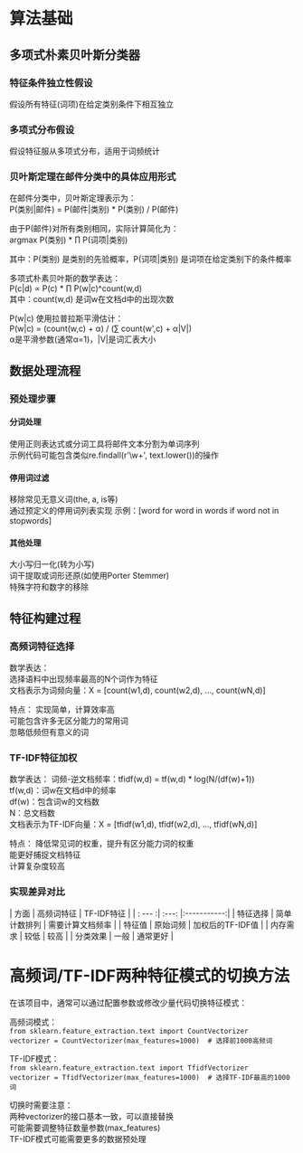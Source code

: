 # 算法基础

## 多项式朴素贝叶斯分类器

### 特征条件独立性假设
假设所有特征(词项)在给定类别条件下相互独立   

### 多项式分布假设
假设特征服从多项式分布，适用于词频统计

### 贝叶斯定理在邮件分类中的具体应用形式
在邮件分类中，贝叶斯定理表示为：   
P(类别|邮件) = P(邮件|类别) * P(类别) / P(邮件)

由于P(邮件)对所有类别相同，实际计算简化为：  
argmax P(类别) * ∏ P(词项|类别)  

其中：P(类别) 是类别的先验概率，P(词项|类别) 是词项在给定类别下的条件概率

多项式朴素贝叶斯的数学表达：  
P(c|d) ∝ P(c) * ∏ P(w|c)^count(w,d)   
其中：count(w,d) 是词w在文档d中的出现次数

P(w|c) 使用拉普拉斯平滑估计：  
P(w|c) = (count(w,c) + α) / (∑ count(w',c) + α|V|)  
α是平滑参数(通常α=1)，|V|是词汇表大小

## 数据处理流程

### 预处理步骤

#### 分词处理

使用正则表达式或分词工具将邮件文本分割为单词序列   
示例代码可能包含类似re.findall(r'\w+', text.lower())的操作

#### 停用词过滤
移除常见无意义词(the, a, is等)   
通过预定义的停用词列表实现
示例：[word for word in words if word not in stopwords]

#### 其他处理
大小写归一化(转为小写)    
词干提取或词形还原(如使用Porter Stemmer)   
特殊字符和数字的移除

## 特征构建过程

### 高频词特征选择
数学表达：   
选择语料中出现频率最高的N个词作为特征   
文档表示为词频向量：X = [count(w1,d), count(w2,d), ..., count(wN,d)]

特点：
实现简单，计算效率高   
可能包含许多无区分能力的常用词   
忽略低频但有意义的词

### TF-IDF特征加权
数学表达：
词频-逆文档频率：tfidf(w,d) = tf(w,d) * log(N/(df(w)+1))       
tf(w,d)：词w在文档d中的频率   
df(w)：包含词w的文档数  
N：总文档数   
文档表示为TF-IDF向量：X = [tfidf(w1,d), tfidf(w2,d), ..., tfidf(wN,d)]

特点：
降低常见词的权重，提升有区分能力词的权重   
能更好捕捉文档特征   
计算复杂度较高

### 实现差异对比
| 方面  |  高频词特征 |  TF-IDF特征   |
| : --- :| :---:      |:-----------:|
| 特征选择 | 简单计数排列 |  需要计算文档频率   |
| 特征值  |    原始词频  | 加权后的TF-IDF值 |
| 内存需求 |  较低       |     较高      |
| 分类效果 |       一般  |    通常更好     |

# 高频词/TF-IDF两种特征模式的切换方法

在该项目中，通常可以通过配置参数或修改少量代码切换特征模式：

高频词模式：   
```from sklearn.feature_extraction.text import CountVectorizer```   
```vectorizer = CountVectorizer(max_features=1000)  # 选择前1000高频词``` 
  
TF-IDF模式：   
```from sklearn.feature_extraction.text import TfidfVectorizer```   
```vectorizer = TfidfVectorizer(max_features=1000)  # 选择TF-IDF最高的1000词``` 

切换时需要注意：   
两种vectorizer的接口基本一致，可以直接替换   
可能需要调整特征数量参数(max_features)   
TF-IDF模式可能需要更多的数据预处理